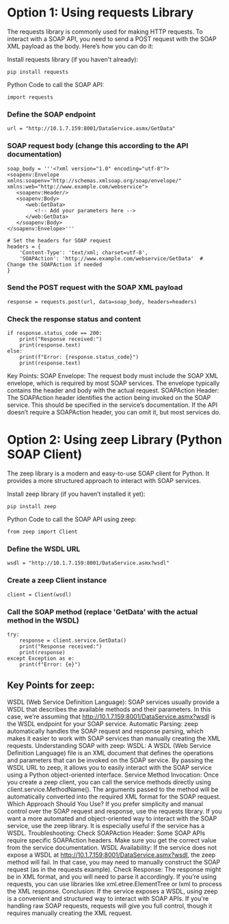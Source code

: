 # Option 1: Using requests Library
The requests library is commonly used for making HTTP requests. To interact with a SOAP API, you need to send a POST request with the SOAP XML payload as the body. Here’s how you can do it:

Install requests library (if you haven't already):
```
pip install requests
```
Python Code to call the SOAP API:
```
import requests
```

### Define the SOAP endpoint
```
url = "http://10.1.7.159:8001/DataService.asmx/GetData"
```

### SOAP request body (change this according to the API documentation)
```
soap_body = '''<?xml version="1.0" encoding="utf-8"?>
<soapenv:Envelope xmlns:soapenv="http://schemas.xmlsoap.org/soap/envelope/" xmlns:web="http://www.example.com/webservice">
   <soapenv:Header/>
   <soapenv:Body>
      <web:GetData>
         <!-- Add your parameters here -->
      </web:GetData>
   </soapenv:Body>
</soapenv:Envelope>'''

# Set the headers for SOAP request
headers = {
    'Content-Type': 'text/xml; charset=utf-8',
    'SOAPAction': 'http://www.example.com/webservice/GetData'  # Change the SOAPAction if needed
}
```

### Send the POST request with the SOAP XML payload
```
response = requests.post(url, data=soap_body, headers=headers)
```

### Check the response status and content
```
if response.status_code == 200:
    print("Response received:")
    print(response.text)
else:
    print(f"Error: {response.status_code}")
    print(response.text)
```
Key Points:
SOAP Envelope: The request body must include the SOAP XML envelope, which is required by most SOAP services. The envelope typically contains the header and body with the actual request.
SOAPAction Header: The SOAPAction header identifies the action being invoked on the SOAP service. This should be specified in the service’s documentation. If the API doesn’t require a SOAPAction header, you can omit it, but most services do.




# Option 2: Using zeep Library (Python SOAP Client)
The zeep library is a modern and easy-to-use SOAP client for Python. It provides a more structured approach to interact with SOAP services.

Install zeep library (if you haven’t installed it yet):
```
pip install zeep
```
Python Code to call the SOAP API using zeep:
```
from zeep import Client
```

### Define the WSDL URL
```
wsdl = "http://10.1.7.159:8001/DataService.asmx?wsdl"
```

### Create a zeep Client instance
```
client = Client(wsdl)
```

### Call the SOAP method (replace 'GetData' with the actual method in the WSDL)
```
try:
    response = client.service.GetData()
    print("Response received:")
    print(response)
except Exception as e:
    print(f"Error: {e}")

```
    
## Key Points for zeep:
WSDL (Web Service Definition Language): SOAP services usually provide a WSDL that describes the available methods and their parameters. In this case, we’re assuming that http://10.1.7.159:8001/DataService.asmx?wsdl is the WSDL endpoint for your SOAP service.
Automatic Parsing: zeep automatically handles the SOAP request and response parsing, which makes it easier to work with SOAP services than manually creating the XML requests.
Understanding SOAP with zeep:
WSDL: A WSDL (Web Service Definition Language) file is an XML document that defines the operations and parameters that can be invoked on the SOAP service. By passing the WSDL URL to zeep, it allows you to easily interact with the SOAP service using a Python object-oriented interface.
Service Method Invocation: Once you create a zeep client, you can call the service methods directly using client.service.MethodName(). The arguments passed to the method will be automatically converted into the required XML format for the SOAP request.
Which Approach Should You Use?
If you prefer simplicity and manual control over the SOAP request and response, use the requests library.
If you want a more automated and object-oriented way to interact with the SOAP service, use the zeep library. It is especially useful if the service has a WSDL.
Troubleshooting:
Check SOAPAction Header: Some SOAP APIs require specific SOAPAction headers. Make sure you get the correct value from the service documentation.
WSDL Availability: If the service does not expose a WSDL at http://10.1.7.159:8001/DataService.asmx?wsdl, the zeep method will fail. In that case, you may need to manually construct the SOAP request (as in the requests example).
Check Response: The response might be in XML format, and you will need to parse it accordingly. If you’re using requests, you can use libraries like xml.etree.ElementTree or lxml to process the XML response.
Conclusion:
If the service exposes a WSDL, using zeep is a convenient and structured way to interact with SOAP APIs.
If you're handling raw SOAP requests, requests will give you full control, though it requires manually creating the XML request.
